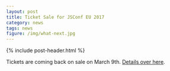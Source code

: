 ```yaml
---
layout: post
title: Ticket Sale for JSConf EU 2017
category: news
tags: news
figure: /img/what-next.jpg
---
```


{% include post-header.html %}

Tickets are coming back on sale on March 9th. [Details over here](/news/2016/11/29/tickets/).
